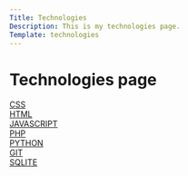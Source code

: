 ```yaml
---
Title: Technologies
Description: This is my technologies page.
Template: technologies
---
```


Technologies page
==========================
<div class="span-two">
    <div class="box">
        <a href="%base_url%?technology/sub/css">
        CSS
        </a>
    </div>
</div>

<div class="box">
    <a href="%base_url%?technology/sub/html">
    HTML
    </a>
</div>

<div class="span-three">
    <div class="box">
        <a href="%base_url%?technology/sub/javascript">
        JAVASCRIPT
        </a>
    </div>
</div>

<div class="box">
    <a href="%base_url%?technology/sub/php">
    PHP
    </a>
</div>

<div class="box">
    <a href="%base_url%?technology/sub/python">
    PYTHON
    </a>
</div>

<div class="box">
    <a href="%base_url%?technology/sub/git">
    GIT
    </a>
</div>

<div class="box wide">
    <a href="%base_url%?technology/sub/sqlite">
    SQLITE
    </a>
</div>
